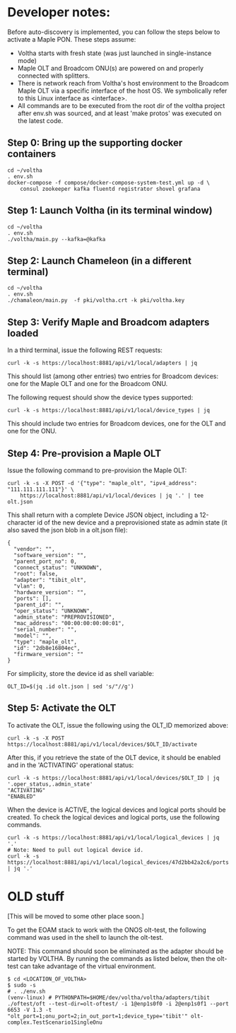 # Developer notes:

Before auto-discovery is implemented, you can follow the steps below to activate a Maple PON.
These steps assume:

* Voltha starts with fresh state (was just launched in single-instance mode)
* Maple OLT and Broadcom ONU(s) are powered on and properly connected with splitters.
* There is network reach from Voltha's host environment to the Broadcom Maple OLT via
  a specific interface of the host OS. We symbolically refer to this Linux
  interface as \<interface\>.
* All commands are to be executed from the root dir of the voltha project after
  env.sh was sourced, and at least 'make protos' was executed on the latest code.


## Step 0: Bring up the supporting docker containers

```
cd ~/voltha
. env.sh
docker-compose -f compose/docker-compose-system-test.yml up -d \
    consul zookeeper kafka fluentd registrator shovel grafana
```

## Step 1: Launch Voltha (in its terminal window)

```
cd ~/voltha
. env.sh
./voltha/main.py --kafka=@kafka
```

## Step 2: Launch Chameleon (in a different terminal)

```
cd ~/voltha
. env.sh
./chamaleon/main.py  -f pki/voltha.crt -k pki/voltha.key
```

## Step 3: Verify Maple and Broadcom adapters loaded

In a third terminal, issue the following REST requests:

```
curl -k -s https://localhost:8881/api/v1/local/adapters | jq
```

This should list (among other entries) two entries for Broadcom devices:
one for the Maple OLT and one for the Broadcom ONU.

The following request should show the device types supported:

```
curl -k -s https://localhost:8881/api/v1/local/device_types | jq
```

This should include two entries for Broadcom devices, one for the OLT
and one for the ONU.

## Step 4: Pre-provision a Maple OLT

Issue the following command to pre-provision the Maple OLT:

```
curl -k -s -X POST -d '{"type": "maple_olt", "ipv4_address": "111.111.111.111"}' \
    https://localhost:8881/api/v1/local/devices | jq '.' | tee olt.json
```

This shall return with a complete Device JSON object, including a 12-character
id of the new device and a preprovisioned state as admin state (it also saved the
json blob in a olt.json file):

```
{
  "vendor": "",
  "software_version": "",
  "parent_port_no": 0,
  "connect_status": "UNKNOWN",
  "root": false,
  "adapter": "tibit_olt",
  "vlan": 0,
  "hardware_version": "",
  "ports": [],
  "parent_id": "",
  "oper_status": "UNKNOWN",
  "admin_state": "PREPROVISIONED",
  "mac_address": "00:00:00:00:00:01",
  "serial_number": "",
  "model": "",
  "type": "maple_olt",
  "id": "2db8e16804ec",
  "firmware_version": ""
}
```

For simplicity, store the device id as shell variable:

```
OLT_ID=$(jq .id olt.json | sed 's/"//g')
```

## Step 5: Activate the OLT

To activate the OLT, issue the following using the OLT_ID memorized above:

```
curl -k -s -X POST https://localhost:8881/api/v1/local/devices/$OLT_ID/activate
```

After this, if you retrieve the state of the OLT device, it should be enabled
and in the 'ACTIVATING' operational status:

```
curl -k -s https://localhost:8881/api/v1/local/devices/$OLT_ID | jq '.oper_status,.admin_state'
"ACTIVATING"
"ENABLED"
```

When the device is ACTIVE, the logical devices and logical ports should be created.  To check
the logical devices and logical ports, use the following commands.

```
curl -k -s https://localhost:8881/api/v1/local/logical_devices | jq '.'
# Note: Need to pull out logical device id.
curl -k -s https://localhost:8881/api/v1/local/logical_devices/47d2bb42a2c6/ports | jq '.'
```





# OLD stuff

[This will be moved to some other place soon.]

To get the EOAM stack to work with the ONOS olt-test, the following
command was used in the shell to launch the olt-test.

NOTE: This command should soon be eliminated as the adapter should
be started by VOLTHA. By running the commands as listed below, then
the olt-test can take advantage of the virtual environment.

```
$ cd <LOCATION_OF_VOLTHA>
$ sudo -s
# . ./env.sh
(venv-linux) # PYTHONPATH=$HOME/dev/voltha/voltha/adapters/tibit ./oftest/oft --test-dir=olt-oftest/ -i 1@enp1s0f0 -i 2@enp1s0f1 --port 6653 -V 1.3 -t "olt_port=1;onu_port=2;in_out_port=1;device_type='tibit'" olt-complex.TestScenario1SingleOnu
```
